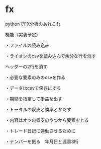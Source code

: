 # fx
pythonでFX分析のあれこれ

機能（実装予定）

・ファイルの読み込み

・ライオンのcsvを読み込んで余分な行を消す

 ヘッダーの2行を消す

・必要な要素のみのcsvを作る

・データはcsvで保存にする

・期間を指定して損益を出す

・トータルの収支と勝率とかだす

・内容はオツの収支のやつから要素をとる

・トレード日記に連動させるために

・ナンバーを振る　年月日と連番3桁

